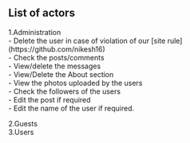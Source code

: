 <h2>List of actors </h2>
  1.Administration <br> 
  - Delete the user in case of violation of our [site rule](https://github.com/nikesh16) <br>
  - Check the posts/comments <br>
  - View/delete the messages <br>
  - View/Delete the About section <br>
  - View the photos uploaded by the users <br>
  - Check the followers of the users <br>
  - Edit the post if required <br>
  - Edit the name of the user if required. <br>
  
  2.Guests <br>
  3.Users <br>
  
  
  
